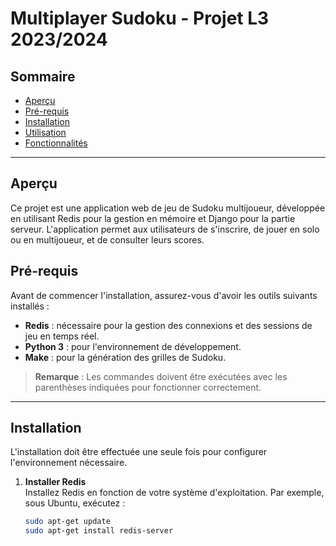 # Multiplayer Sudoku - Projet L3 2023/2024

## Sommaire
- [Aperçu](#aperçu)
- [Pré-requis](#pré-requis)
- [Installation](#installation)
- [Utilisation](#utilisation)
- [Fonctionnalités](#fonctionnalités)

---

## Aperçu
Ce projet est une application web de jeu de Sudoku multijoueur, développée en utilisant Redis pour la gestion en mémoire et Django pour la partie serveur. L'application permet aux utilisateurs de s'inscrire, de jouer en solo ou en multijoueur, et de consulter leurs scores.

## Pré-requis
Avant de commencer l'installation, assurez-vous d'avoir les outils suivants installés :
- **Redis** : nécessaire pour la gestion des connexions et des sessions de jeu en temps réel.
- **Python 3** : pour l'environnement de développement.
- **Make** : pour la génération des grilles de Sudoku.

> **Remarque** : Les commandes doivent être exécutées avec les parenthèses indiquées pour fonctionner correctement.

---

## Installation
L'installation doit être effectuée une seule fois pour configurer l'environnement nécessaire.

1. **Installer Redis**  
   Installez Redis en fonction de votre système d'exploitation. Par exemple, sous Ubuntu, exécutez :
   ```bash
   sudo apt-get update
   sudo apt-get install redis-server